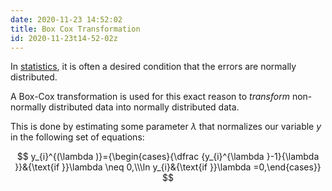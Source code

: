 ```yaml
---
date: 2020-11-23 14:52:02
title: Box Cox Transformation
id: 2020-11-23t14-52-02z
---
```


In [statistics](./2020-09-14t14-24-41z.md), it is often a desired condition
that the errors are normally distributed.

A Box-Cox transformation is used for this exact reason to _transform_
non-normally distributed data into normally distributed data.

This is done by estimating some parameter $\lambda$ that normalizes our
variable $y$ in the following set of equations:

$$
y_{i}^{(\lambda )}={\begin{cases}{\dfrac {y_{i}^{\lambda }-1}{\lambda
}}&{\text{if }}\lambda \neq 0,\\\ln y_{i}&{\text{if }}\lambda =0,\end{cases}}
$$
